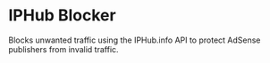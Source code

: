 # IPHub Blocker
 Blocks unwanted traffic using the IPHub.info API to protect AdSense publishers from invalid traffic.
